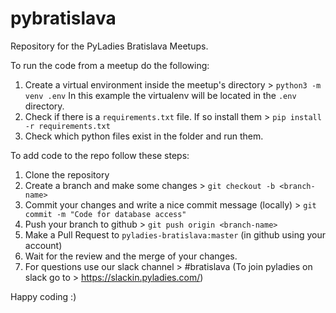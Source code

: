 # pybratislava

Repository for the PyLadies Bratislava Meetups.

To run the code from a meetup do the following:
1. Create a virtual environment inside the meetup's directory > `python3 -m venv .env`
In this example the virtualenv will be located in the `.env` directory.
2. Check if there is a `requirements.txt` file. If so install them > `pip install -r requirements.txt`
3. Check which python files exist in the folder and run them.

To add code to the repo follow these steps:
1. Clone the repository
2. Create a branch and make some changes > `git checkout -b <branch-name>`
3. Commit your changes and write a nice commit message (locally) > `git commit -m "Code for database access"`
4. Push your branch to github > `git push origin <branch-name>`
5. Make a Pull Request to `pyladies-bratislava:master` (in github using your account)
6. Wait for the review and the merge of your changes.
7. For questions use our slack channel > #bratislava (To join pyladies on slack go to > https://slackin.pyladies.com/)

Happy coding :)

